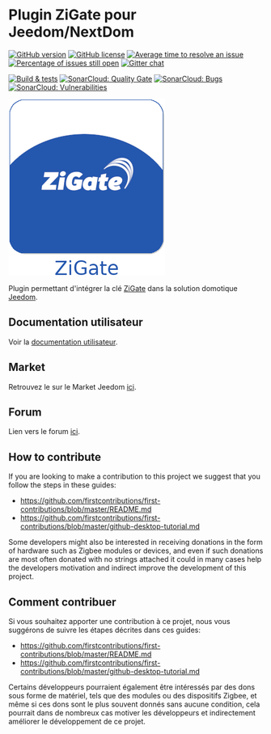 # Plugin ZiGate pour Jeedom/NextDom

[![GitHub version](https://badge.fury.io/gh/jeedom-zigate%2Fjeedom-plugin-zigate.svg)](https://github.com/jeedom-zigate/jeedom-plugin-zigate)
[![GitHub license](https://img.shields.io/github/license/jeedom-zigate/jeedom-plugin-zigate.svg)](https://github.com/jeedom-zigate/jeedom-plugin-zigate/blob/master/LICENSE)
[![Average time to resolve an issue](http://isitmaintained.com/badge/resolution/jeedom-zigate/jeedom-plugin-zigate.svg)](http://isitmaintained.com/project/jeedom-zigate/jeedom-plugin-zigate "Average time to resolve an issue")
[![Percentage of issues still open](http://isitmaintained.com/badge/open/jeedom-zigate/jeedom-plugin-zigate.svg)](http://isitmaintained.com/project/jeedom-zigate/jeedom-plugin-zigate "Percentage of issues still open")
[![Gitter chat](https://badges.gitter.im/jeedom-zigate.png)](https://gitter.im/jeedom-zigate)

[![Build & tests](https://github.com/jeedom-zigate/jeedom-plugin-zigate/workflows/Build%20&%20tests/badge.svg?branch=feature%2Fgithubactions)](https://github.com/jeedom-zigate/jeedom-plugin-zigate/actions?query=workflow%3A%22Build+%26+tests%22)
[![SonarCloud: Quality Gate](https://sonarcloud.io/api/project_badges/measure?project=jeedom-zigate:jeedom-plugin-zigate&metric=alert_status)](https://sonarcloud.io/dashboard?id=jeedom-zigate%3Ajeedom-plugin-zigate)
[![SonarCloud: Bugs](https://sonarcloud.io/api/project_badges/measure?project=jeedom-zigate:jeedom-plugin-zigate&metric=bugs)](https://sonarcloud.io/dashboard?id=jeedom-zigate%3Ajeedom-plugin-zigate)
[![SonarCloud: Vulnerabilities](https://sonarcloud.io/api/project_badges/measure?project=jeedom-zigate:jeedom-plugin-zigate&metric=vulnerabilities)](https://sonarcloud.io/dashboard?id=jeedom-zigate%3Ajeedom-plugin-zigate)

![Logo](plugin_info/zigate_icon.png)

Plugin permettant d'intégrer la clé [ZiGate](https://zigate.fr/) dans la solution domotique [Jeedom](https://www.jeedom.com).

## Documentation utilisateur

Voir la [documentation utilisateur](https://jeedom-zigate.github.io/jeedom-plugin-zigate/).

## Market

Retrouvez le sur le Market Jeedom [ici](https://www.jeedom.com/market/index.php?v=d&p=market&type=plugin&&name=zigate).

## Forum

Lien vers le forum [ici](https://www.jeedom.com/forum/viewtopic.php?f=133&t=34490).

## How to contribute

If you are looking to make a contribution to this project we suggest that you follow the steps in these guides:

- <https://github.com/firstcontributions/first-contributions/blob/master/README.md>
- <https://github.com/firstcontributions/first-contributions/blob/master/github-desktop-tutorial.md>

Some developers might also be interested in receiving donations in the form of hardware such as Zigbee modules or devices, and even if such donations are most often donated with no strings attached it could in many cases help the developers motivation and indirect improve the development of this project.

## Comment contribuer

Si vous souhaitez apporter une contribution à ce projet, nous vous suggérons de suivre les étapes décrites dans ces guides:

- <https://github.com/firstcontributions/first-contributions/blob/master/README.md>
- <https://github.com/firstcontributions/first-contributions/blob/master/github-desktop-tutorial.md>

Certains développeurs pourraient également être intéressés par des dons sous forme de matériel, tels que des modules ou des dispositifs Zigbee, et même si ces dons sont le plus souvent donnés sans aucune condition, cela pourrait dans de nombreux cas motiver les développeurs et indirectement améliorer le développement de ce projet.
